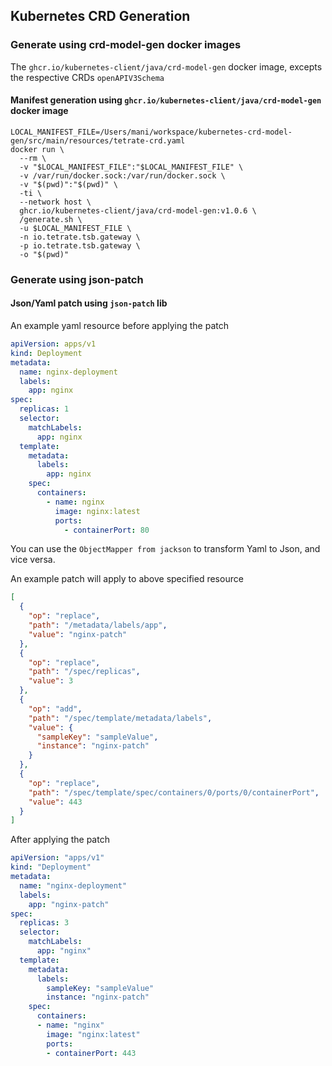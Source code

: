 
## Kubernetes CRD Generation

### Generate using crd-model-gen docker images

The `ghcr.io/kubernetes-client/java/crd-model-gen` docker image, excepts the respective CRDs `openAPIV3Schema` 

#### Manifest generation using `ghcr.io/kubernetes-client/java/crd-model-gen` docker image
```shell
LOCAL_MANIFEST_FILE=/Users/mani/workspace/kubernetes-crd-model-gen/src/main/resources/tetrate-crd.yaml
docker run \
  --rm \
  -v "$LOCAL_MANIFEST_FILE":"$LOCAL_MANIFEST_FILE" \
  -v /var/run/docker.sock:/var/run/docker.sock \
  -v "$(pwd)":"$(pwd)" \
  -ti \
  --network host \
  ghcr.io/kubernetes-client/java/crd-model-gen:v1.0.6 \
  /generate.sh \
  -u $LOCAL_MANIFEST_FILE \
  -n io.tetrate.tsb.gateway \
  -p io.tetrate.tsb.gateway \
  -o "$(pwd)"
```

### Generate using json-patch

#### Json/Yaml patch using `json-patch` lib

An example yaml resource before applying the patch

```yaml
apiVersion: apps/v1
kind: Deployment
metadata:
  name: nginx-deployment
  labels:
    app: nginx
spec:
  replicas: 1
  selector:
    matchLabels:
      app: nginx
  template:
    metadata:
      labels:
        app: nginx
    spec:
      containers:
        - name: nginx
          image: nginx:latest
          ports:
            - containerPort: 80
```

You can use the `ObjectMapper from jackson` to transform Yaml to Json, and vice versa.

An example patch will apply to above specified resource
```json
[
  {
    "op": "replace",
    "path": "/metadata/labels/app",
    "value": "nginx-patch"
  },
  {
    "op": "replace",
    "path": "/spec/replicas",
    "value": 3
  },
  {
    "op": "add",
    "path": "/spec/template/metadata/labels",
    "value": {
      "sampleKey": "sampleValue",
      "instance": "nginx-patch"
    }
  },
  {
    "op": "replace",
    "path": "/spec/template/spec/containers/0/ports/0/containerPort",
    "value": 443
  }
]
```

After applying the patch

```yaml
apiVersion: "apps/v1"
kind: "Deployment"
metadata:
  name: "nginx-deployment"
  labels:
    app: "nginx-patch"
spec:
  replicas: 3
  selector:
    matchLabels:
      app: "nginx"
  template:
    metadata:
      labels:
        sampleKey: "sampleValue"
        instance: "nginx-patch"
    spec:
      containers:
      - name: "nginx"
        image: "nginx:latest"
        ports:
        - containerPort: 443
```
